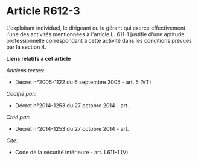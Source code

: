 # Article R612-3

L'exploitant individuel, le dirigeant ou le gérant qui exerce effectivement l'une des activités mentionnées à l'article L.
611-1 justifie d'une aptitude professionnelle correspondant à cette activité dans les conditions prévues par la section 4.

**Liens relatifs à cet article**

_Anciens textes_:

  - Décret n°2005-1122 du 6 septembre 2005 - art. 5 (VT)

_Codifié par_:

  - Décret n°2014-1253 du 27 octobre 2014 - art.

_Créé par_:

  - Décret n°2014-1253 du 27 octobre 2014 - art.

_Cite_:

  - Code de la sécurité intérieure - art. L611-1 (V)
